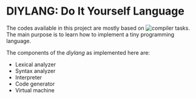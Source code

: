 # DIYLANG: Do It Yourself Language
The codes available in this project are mostly based on 
![compiler tasks][rosetta]. The main purpose is to learn how to implement
a tiny programming language.

The components of the *diylang* as implemented here are:

- Lexical analyzer
- Syntax analyzer
- Interpreter
- Code generator
- Virtual machine


[rosetta]: http://rosettacode.org/wiki/Compiler/lexical_analyzer#C
